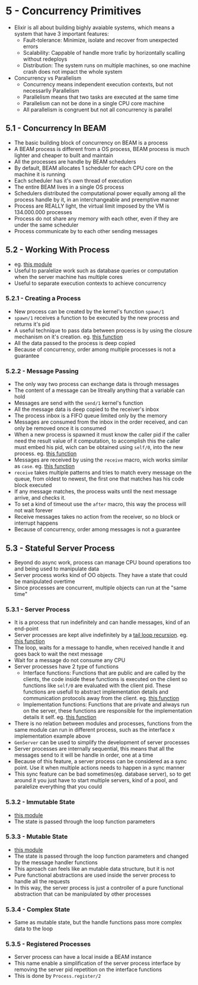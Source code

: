 # 5 - Concurrency Primitives

- Elixir is all about building bighly avaiable systems, which means a system that have 3 important features:
  - Fault-tolerance: Minimize, isolate and recover from unexpected errors
  - Scalability: Cappable of handle more trafic by horizontally scalling without redeploys
  - Distribution: The system runs on multiple machines, so one machine crash does not impact the whole system
- Concurrency vs Parallelism
  - Concurrency means independent execution contexts, but not necessarlly Parallelism
  - Parallelism means that two tasks are executed at the same time
  - Parallelism can not be done in a single CPU core machine
  - All parallelism is congruent but not all concurrency is parallel

## 5.1 - Concurrency In BEAM

- The basic building block of concurrency on BEAM is a process
- A BEAM process is different from a OS process, BEAM process is much lighter and cheaper to built and maintain
- All the processes are handle by BEAM schedulers
- By default, BEAM allocates 1 scheduler for each CPU core on the machine it is running
- Each scheduler has it's own thread of execution
- The entire BEAM lives in a single OS process
- Schedulers distributed the computational power equally among all the process handle by it, in an interchangeable and preemptive manner
- Process are REALLY light, the virtual limit imposed by the VM is 134.000.000 processes
- Process do not share any memory with each other, even if they are under the same scheduler
- Process communicate by to each other sending messages

## 5.2 - Working With Process

- eg. [this module](Chapter5.QueryHelper.html#content)
- Useful to paralelize work such as database queries or computation when the server machine has multiple cores
- Useful to separate execution contexts to achieve concurrency

### 5.2.1 - Creating a Process

- New process can be created by the kernel's function `spawn/1`
- `spawn/1` receives a function to be executed by the new process and returns it's pid
- A useful technique to pass data between process is by using the closure mechanism on it's creation. eg. [this function](Chapter5.QueryHelper.html#execute_query_on_another_process/1)
- All the data passed to the process is deep copied
- Because of concurrency, order among multiple processes is not a guarantee

### 5.2.2 - Message Passing

- The only way two process can exchange data is through messages
- The content of a message can be litreally anything that a variable can hold
- Messages are send with the `send/1` kernel's function
- All the message data is deep copied to the receiver's inbox
- The process inbox is a FIFO queue limited only by the memory
- Messages are consumed from the inbox in the order received, and can only be removed once it is consumed
- When a new process is spawned it must know the caller pid if the caller need the result value of it computation, to accomplish this the caller must embed his pid, wich can be obtained using `self/0`, into the new process. eg. [this function](Chapter5.QueryHelper.html#execute_query_on_another_process/1)
- Messages are received by using the `receive` macro, wich works similar as `case`. eg. [this function](Chapter5.QueryHelper.html#get_some_result_from_inbox/0)
- `receive` takes multiple patterns and tries to match every message on the queue, from oldest to newest, the first one that matches has his code block executed
- If any message matches, the process waits until the next message arrive, and checks it.
- To set a kind of timeout use the `after` macro, this way the process will not wait forever
- Receive messages takes no action from the receiver, so no block or interrupt happens
- Because of concurrency, order among messages is not a guarantee

## 5.3 - Stateful Server Process

- Beyond do async work, process can manage CPU bound operations too and being used to manipulate data
- Server process works kind of OO objects. They have a state that could be manipulated overtime
- Since processes are concurrent, multiple objects can run at the "same time"

### 5.3.1 - Server Process

- It is a process that run indefinitely and can handle messages, kind of an end-point
- Server processes are kept alive indefinitely by a [tail loop recursion](chapter_3.html#3-4-loops-and-iterations). eg. [this function](Chapter5.DatabaseServer.html#start/0)
- The loop, waits for a message to handle, when received handle it and goes back to wait the next message
- Wait for a message do not consume any CPU
- Server processes have 2 type of functions
  - Interface functions: Functions that are public and are called by the clients, the code inside these functions is executed on the client so functions like `self/0` are evaluated with the client pid. These functions are usefull to abstract implementation details and communication protocols away from the client. eg. [this function](Chapter5.Calculator.html#get_result/1)
  - Implementation functions: Functions that are private and always run on the server, these functions are responsible for the implementation details it self. eg. [this function](Chapter5.Calculator.html#loop/1)
- There is no relation between modules and processes, functions from the same module can run in different process, such as the interface x implementation example above
- `GenServer` can be used to simplify the development of server processes
- Server processes are internally sequential, this means that all the messages send to it will be handle in order, one at a time
- Because of this feature, a server process can be considered as a sync point. Use it when multiple actions needs to happen in a sync manner
- This sync feature can be bad sometimes(eg. database server), so to get around it you just have to start multiple servers, kind of a pool, and paralelize everything that you could

### 5.3.2 - Immutable State

- [this module](Chapter5.DatabaseServer.html#content)
- The state is passed through the loop function parameters

### 5.3.3 - Mutable State

- [this module](Chapter5.Calculator.html#content)
- The state is passed through the loop function parameters and changed by the message handler functions
- This aproach can feels like an mutable data structure, but it is not
- Pure functional abstractions are used inside the server process to handle all the requests
- In this way, the server process is just a controller of a pure functional abstraction that can be manipulated by other processes

### 5.3.4 - Complex State

- Same as mutable state, but the handle functions pass more complex data to the loop

### 5.3.5 - Registered Processes

- Server process can have a local inside a BEAM instance
- This name enable a simplification of the server process interface by removing the server pid repetition on the interface functions
- This is done by `Process.register/2`
